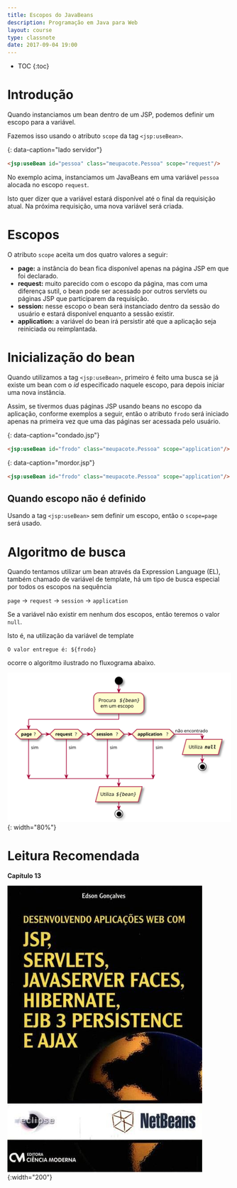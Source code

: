 ```yaml
---
title: Escopos do JavaBeans
description: Programação em Java para Web
layout: course
type: classnote
date: 2017-09-04 19:00
---
```


* TOC
{:toc}

# Introdução

Quando instanciamos um bean dentro de um JSP, podemos definir um escopo para a variável.

Fazemos isso usando o atributo `scope` da tag `<jsp:useBean>`.

{: data-caption="lado servidor"}
```html
<jsp:useBean id="pessoa" class="meupacote.Pessoa" scope="request"/>
```

No exemplo acima, instanciamos um JavaBeans em uma variável `pessoa` alocada no escopo `request`.

Isto quer dizer que a variável estará disponível até o final da requisição atual. Na próxima requisição,
uma nova variável será criada.

# Escopos

O atributo `scope` aceita um dos quatro valores a seguir:

- **page:** a instância do bean fica disponível apenas na página JSP em que foi declarado.
- **request:** muito parecido com o escopo da página, mas com uma diferença sutil, o bean pode ser acessado por
  outros servlets ou páginas JSP que participarem da requisição.
- **session:** nesse escopo o bean será instanciado dentro da sessão do usuário e estará disponível enquanto a sessão existir.
- **application:** a variável do bean irá persistir até que a aplicação seja reiniciada ou reimplantada.

# Inicialização do bean

Quando utilizamos a tag `<jsp:useBean>`, primeiro é feito uma busca se já existe um bean com o _id_ especificado
naquele escopo, para depois iniciar uma nova instância.

Assim, se tivermos duas páginas JSP usando beans no escopo da aplicação, conforme exemplos a seguir, então o
atributo `frodo` será iniciado apenas na primeira vez que uma das páginas ser acessada pelo usuário.

{: data-caption="condado.jsp"}
```html
<jsp:useBean id="frodo" class="meupacote.Pessoa" scope="application"/>
```

{: data-caption="mordor.jsp"}
```html
<jsp:useBean id="frodo" class="meupacote.Pessoa" scope="application"/>
```

## Quando escopo não é definido

Usando a tag `<jsp:useBean>` sem definir um escopo, então o `scope=page` será usado.

# Algoritmo de busca

Quando tentamos utilizar um bean através da Expression Language (EL),
também chamado de variável de template, há um tipo de busca especial por
todos os escopos na sequência

`page` → `request` → `session` → `application`

Se a variável não existir em nenhum dos escopos, então teremos o valor `null`.

Isto é, na utilização da variável de template

```smarty
O valor entregue é: ${frodo}
```

ocorre o algoritmo ilustrado no fluxograma abaixo.

![](../../assets/images/javaee/javabeans-empty-scope.svg){: width="80%"}

# Leitura Recomendada

**Capítulo 13**

![](../../assets/images/livros/goncalves2007-jsp.jpg){:width="200"}
